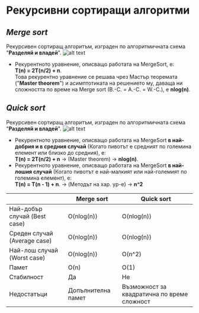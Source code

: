 # Рекурсивни сортиращи алгоритми

## ***Merge sort***
Рекурсивен сортиращ алгоритъм, изграден по алгоритмичната схема "**Разделяй и владей**".
![alt text](https://i.ibb.co/xm8Sc5n/Merge-sort.png)
- Рекурентното уравнение, описващо работата на MergeSort, e:  
**T(n) = 2T(n/2) + n**.  
Това рекурентно уравнение се решава чрез Мастър теоремата ("**Master theorem**") и асимптотиката на решението му, даваща ни сложността по време на Merge sort (B.-C. = A.-C. = W.-C.), е **nlog(n)**.
 
## ***Quick sort***
Рекурсивен сортиращ алгоритъм, изграден по алгоритмичната схема "**Разделяй и владей**".
![alt text](https://i.ibb.co/fYsPFwL/Quick-sort.png)
- Рекурентното уравнение, описващо работата на MergeSort **в най-добрия и в средния случай** (Когато пивотът е средният по големина елемент или близко до средния), e:  
**T(n) = 2T(n/2) + n** -> (Master theorem) -> **nlog(n)**.  
- Рекурентното уравнение, описващо работата на MergeSort **в най-лошия случай** (Когато пивотът е най-малкият или най-големият по големина елемент), e:  
**T(n) = T(n - 1) + n**. -> (Методът на хар. ур-е) -> **n^2**  

||Merge sort|Quick sort|  
|--|--|--|  
|Най-добър случай (Best case) |O(nlog(n)) |O(nlog(n)) |  
|Среден случай (Average case) |O(nlog(n)) |O(nlog(n)) |  
|Най-лош случай (Worst case) |O(nlog(n)) |O(n^2) |  
|Памет |O(n) |O(1) |  
|Стабилност |Да |Не |  
|Недостатъци |Допълнителна памет| Възможност за квадратична по време сложност |
